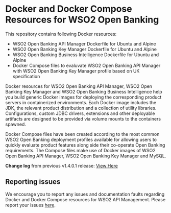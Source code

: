 # Docker and Docker Compose Resources for WSO2 Open Banking

This repository contains following Docker resources:

- WSO2 Open Banking API Manager Dockerfile for Ubuntu and Alpine
- WSO2 Open Banking Key Manager Dockerfile for Ubuntu and Alpine
- WSO2 Open Banking Business Intelligence Dockerfile for Ubuntu and Alpine
- Docker Compose files to evaluvate WSO2 Open Banking API Manager with WSO2 Open Banking Key Manager profile based on UK specification

Docker resources for WSO2 Open Banking API Manager, WSO2 Open Banking Key Manager and WSO2 Open Banking Business Intelligence help you build generic Docker images for deploying the corresponding product servers in containerized environments. Each Docker image includes the JDK, the relevant product distribution and a collection of utility libraries. Configurations, custom JDBC
drivers, extensions and other deployable artifacts are designed to be provided via volume mounts to the containers spawned.

Docker Compose files have been created according to the most common WSO2 Open Banking deployment profiles available for allowing users to quickly evaluate product features along side their co-operate Open Banking requirements. The Compose files make use of Docker images of WSO2 Open Banking API Manager, WSO2 Open Banking Key Manager and MySQL.

**Change log** from previous v1.4.0.1 release: [View Here](CHANGELOG.md)

## Reporting issues

We encourage you to report any issues and documentation faults regarding Docker and Docker Compose resources for WSO2 API Management.
Please report your issues [here](https://github.com/wso2/docker-open-banking/issues).
